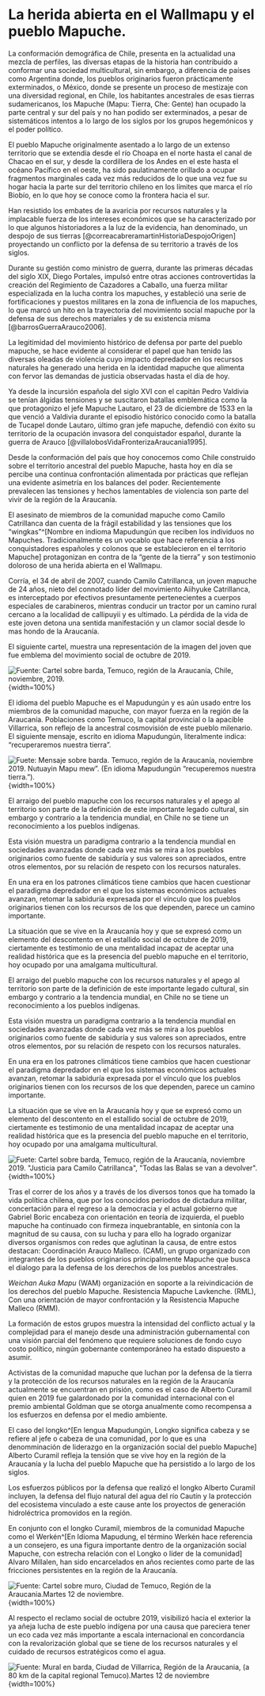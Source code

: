 # La herida abierta en el Wallmapu y el pueblo Mapuche.

La conformación demográfica de Chile, presenta en la actualidad una mezcla de perfiles, las diversas etapas de la historia han contribuido a conformar una sociedad multicultural, sin embargo, a diferencia de países como Argentina donde, los pueblos originarios fueron prácticamente exterminados, o México, donde se presente un proceso de mestizaje con una diversidad regional, en Chile, los habitantes ancestrales de esas tierras sudamericanos, los Mapuche (Mapu: Tierra, Che: Gente) han ocupado la parte central y sur del país y no han podido ser exterminados, a pesar de sistemáticos intentos a lo largo de los siglos por los grupos hegemónicos y el poder político.

El pueblo Mapuche originalmente asentado a lo largo de un extenso territorio que se extendía desde el río Choapa en el norte hasta el canal de Chacao en el sur, y desde la cordillera de los Andes en el este hasta el océano Pacífico en el oeste, ha sido paulatinamente orillado a ocupar fragmentos marginales cada vez más reducidos de lo que una vez fue su hogar hacia la parte sur del territorio chileno en los límites que marca el río Biobío, en lo que hoy se conoce como la frontera hacia el sur. 

Han resistido los embates de la avaricia por recursos naturales y la implacable fuerza de los intereses económicos que se ha caracterizado por lo que algunos historiadores a la luz de la evidencia, han denominado, un despojo de sus tierras [@correacabreramartinHistoriaDespojoOrigen] proyectando un conflicto por la defensa de su territorio a través de los siglos. 

Durante su gestión como ministro de guerra, durante las primeras décadas del siglo XIX, Diego Portales, impulsó entre otras acciones controvertidas la creación del Regimiento de Cazadores a Caballo, una fuerza militar especializada en la lucha contra los mapuches, y estableció una serie de fortificaciones y puestos militares en la zona de influencia de los mapuches, lo que marcó un hito en la trayectoria del movimiento social mapuche por la defensa de sus derechos materiales y de su existencia misma [@barrosGuerraArauco2006]. 

La legitimidad del movimiento histórico de defensa por parte del pueblo mapuche, se hace evidente al considerar el papel que han tenido las diversas oleadas de violencia cuyo impacto depredador en los recursos naturales ha generado una herida en la identidad mapuche que alimenta con fervor las demandas de justicia observadas hasta el día de hoy.

Ya desde la incursión española del siglo XVI con el capitán Pedro Valdivia se tenían álgidas tensiones y se suscitaron batallas emblemática como la que protagonizo el jefe Mapuche Lautaro, el 23 de diciembre de 1533 en la que venció a Valdivia durante el episodio histórico conocido como la batalla de Tucapel donde Lautaro, último gran jefe mapuche, defendió con éxito su territorio de la ocupación invasora del conquistador español, durante la guerra de Arauco [@villalobosVidaFronterizaAraucania1995].

Desde la conformación del país que hoy conocemos como Chile construido sobre el territorio ancestral del pueblo Mapuche, hasta hoy en día se percibe una continua confrontación alimentada por  prácticas que reflejan una evidente asimetría en los balances del poder. Recientemente prevalecen las tensiones y hechos lamentables de violencia son parte del vivir de la región de la Araucanía. 

El asesinato de miembros de la comunidad mapuche como Camilo Catrillanca dan cuenta de la frágil estabilidad y las tensiones que los “wingkas”^[Nombre en indioma Mapudungún que reciben los individuos no Mapuches. Tradicionalmente es un vocablo que hace referencia a los conquistadores españoles y colonos que se establecieron en el territorio Mapuche]  protagonizan en contra de la “gente de la tierra” y son testimonio doloroso de una herida abierta en el Wallmapu. 

Corría, el 34 de abril de 2007, cuando Camilo Catrillanca, un joven mapuche de 24 años, nieto del connotado líder del movimiento Aiihyuke Catrillanca, es interceptado por efectivos presuntamente pertenecientes a cuerpos especiales de carabineros, mientras conducir un tractor por un camino rural cercano a la localidad de callipuyii y es ultimado. 
La pérdida de la vida de este joven detona una sentida manifestación y un clamor social desde lo mas hondo de la Araucanía.

El siguiente cartel, muestra una representación de la imagen del joven que fue emblema del movimiento social de octubre de 2019.


![Fuente: Cartel sobre barda, Temuco, región de la Araucanía, Chile, noviembre, 2019.](images/IMG_1967.JPG){width=100%}


El idioma del pueblo Mapuche es el Mapudungún y es aún usado entre los miembros de la comunidad mapuche, con mayor fuerza en la región de la Araucanía. Poblaciones como Temuco, la capital provincial o la apacible Villarrica, son reflejo de la ancestral cosmovisión de este pueblo milenario. El siguiente mensaje, escrito en idioma Mapudungún, literalmente indica: “recuperaremos nuestra tierra”.

![Fuete: Mensaje sobre barda. Temuco, región de la Araucanía, noviembre 2019. Nutuayin Mapu mew”. (En idioma Mapudungún “recuperemos nuestra tierra.”).](images/IMG_1246.JPG){width=100%}

El arraigo del pueblo mapuche con los recursos naturales y el apego al territorio son parte de la definición de este importante legado cultural, sin embargo y contrario a la tendencia mundial, en Chile no se tiene un reconocimiento a los pueblos indígenas. 

Esta visión muestra un paradigma contrario a la tendencia mundial en sociedades avanzadas donde cada vez más se mira a los pueblos originarios como fuente de sabiduría y sus valores son apreciados, entre otros elementos, por su relación de respeto con los recursos naturales.  

En una era en los patrones climáticos tiene cambios que hacen cuestionar el paradigma depredador en el que los sistemas económicos actuales avanzan, retomar la sabiduría expresada por el vínculo que los pueblos originarios tienen con los recursos de los que dependen, parece un camino importante. 

La situación que se vive en la Araucanía hoy y que se expresó como un elemento del descontento en el estallido social de octubre de 2019, ciertamente es testimonio de una mentalidad incapaz de aceptar una realidad histórica que es la presencia del pueblo mapuche en el territorio, hoy ocupado por una amalgama multicultural. 

El arraigo del pueblo mapuche con los recursos naturales y el apego al territorio son parte de la definición de este importante legado cultural, sin embargo y contrario a la tendencia mundial, en Chile no se tiene un reconocimiento a los pueblos indígenas. 

Esta visión muestra un paradigma contrario a la tendencia mundial en sociedades avanzadas donde cada vez más se mira a los pueblos originarios como fuente de sabiduría y sus valores son apreciados, entre otros elementos, por su relación de respeto con los recursos naturales.

En una era en los patrones climáticos tiene cambios que hacen cuestionar el paradigma depredador en el que los sistemas económicos actuales avanzan, retomar la sabiduría expresada por el vínculo que los pueblos originarios tienen con los recursos de los que dependen, parece un camino importante. 

La situación que se vive en la Araucanía hoy y que se expresó como un elemento del descontento en el estallido social de octubre de 2019, ciertamente es testimonio de una mentalidad incapaz de aceptar una realidad histórica que es la presencia del pueblo mapuche en el territorio, hoy ocupado por una amalgama multicultural. 


![Fuete: Cartel sobre barda, Temuco, región de la Araucanía, noviembre 2019. "Justicia para Camilo Catrillanca", "Todas las Balas se van a devolver".](images/IMG_2386.JPG){width=100%}

Tras el correr de los años y a través de los diversos tonos que ha tomado la vida política chilena, que por los conocidos periodos de dictadura militar, concertación para el regreso a la democracia y el actual gobierno que Gabriel Boric encabeza con orientación en teoría de izquierda, el pueblo mapuche ha continuado con firmeza inquebrantable,  en sintonía con la magnitud de su causa, con su lucha y para ello ha logrado organizar diversos organismos con redes que aglutinan la causa, de entre estos destacan:  Coordinación Arauco Malleco. (CAM), un grupo organizado con integrantes de los pueblos originarios principalmente Mapuche que busca el dialogo para la defensa de los derechos de los pueblos ancestrales. 

*Weichan Auka Mapu* (WAM) organización en soporte a la reivindicación de los derechos del pueblo Mapuche.  Resistencia Mapuche Lavkenche. (RML), Con una orientación de mayor confrontación y la Resistencia Mapuche Malleco (RMM).

La formación de estos grupos muestra la intensidad del conflicto actual y la complejidad para el manejo desde una administración gubernamental con una visión parcial del fenómeno que requiere soluciones de fondo cuyo costo político, ningún gobernante contemporáneo ha estado dispuesto a asumir. 

Activistas de la comunidad mapuche que luchan por la defensa de la tierra y la protección de los recursos naturales en la región de la Araucanía actualmente se encuentran en prisión, como es el caso de Alberto Curamil quien en 2019 fue galardonado por la comunidad internacional con el premio ambiental Goldman que se otorga anualmente como recompensa a los esfuerzos en defensa por el medio ambiente. 

El caso del longko^[En lengua Mapudungún, Longko significa cabeza  y se refiere al jefe o cabeza de una comunidad, por lo que es una denomminación de liderazgo en la organización social del pueblo Mapuche] Alberto Curamil refleja la tensión que se vive hoy en la región de la Araucanía y la lucha del pueblo Mapuche que ha persistido a lo largo de los siglos. 

Los esfuerzos públicos por la defensa que realizó el longko Alberto Curamil incluyen, la defensa del flujo natural del agua del río Cautín y la protección del ecosistema vinculado a este cause ante los proyectos de generación hidroléctrica promovidos en la región. 

En conjunto con el longko Curamil, miembros de la comunidad Mapuche como el Werkén^[En Idioma Mapudung, el término Werkén hace referencia a un consejero, es una figura importante dentro de la organización social Mapuche, con estrecha relación con el Longko o líder de la comunidad]  Alvaro Millalen, han sido encarcelados en años recientes como parte de las fricciones persistentes en la región de la Araucanía. 

![Fuente: Cartel sobre muro, Ciudad de Temuco, Región de la Araucania.Martes 12 de noviembre. ](images/IMG_1247.JPG){width=100%}

Al respecto el reclamo social de octubre 2019, visibilizó hacia el exterior la ya añeja lucha de este pueblo indígena por una causa que pareciera tener un eco cada vez más importante a escala internacional en concordancia con la revalorización global que se tiene de los recursos naturales y el cuidado de recursos estratégicos como el agua.  

![Fuente: Mural en barda, Ciudad de Villarrica, Región de la Araucania, (a 80 km de la capital regional Temuco).Martes 12 de noviembre ](images/IMG_1738.JPG){width=100%}

